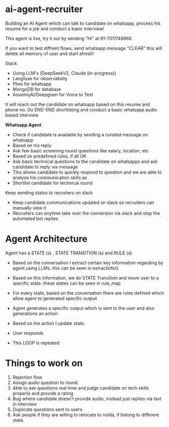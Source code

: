 # ai-agent-recruiter

Building an AI Agent which can talk to candidate on whatsapp, process his resume for a job and conduct a basic interview!

This agent is live, try it out by sending "Hi" at 91-7011749960

If you want to test diffrent flows, send whatsapp message "CLEAR" this will delete all memory of user and start afresh!

Stack

- Using LLM's (DeepSeekV2, Claude (in-progress))
- Langfuse for observability
- Plivo for whatsapp
- MongoDB for database
- AssemlyAI/Deepgram for Voice to Text

It will reach out the candidate on whatsapp based on this resume and phone no.
Do END-END shortlisting and conduct a basic whatsapp audio based interview

**Whatsapp Agent**

- Check if candidate is available by sending a curated message on whatsapp
- Based on his reply
- Ask few basic screening round questions like salary, location, etc
- Based on predefined rules, if all OK
- Ask basic technical questions to the candidate on whatsapps and ask candidate to reply via message
- This allows candidate to quickly respond to question and we are able to analyze his communication skills as
- Shortlist candidate for technical round

Keep sending status to recrutiers on slack

- Keep candidate communications updated on slack so recruiters can manually view it
- Recruiters can anytime take over the conversion via slack and stop the automated bot replies


Agent Architecture
======================

Agent has a STATE (s) , STATE TRANSITION (s) and RULE (s)

- Based on the conversation I extract certain key information regarding by agent using LLMs. this can be seen in extractInfo()

- Based on this information, we do STATE Transition and move user to a specific state. these states can be seen in rule_map

- For every state, based on the conversation there are rules defined which allow agent to generated specific output

- Agent generates a specific output which is sent to the user and also generations an action

- Based on the action I update state. 

- User responds 

- This LOOP is repeated



Things to work on
==================
1. Rejection flow
2. Assign audio question to round. 
3. Able to ask questions real time and judge candidate on tech skills properly and provide a rating
4. Bug where candidate doesn't provide audio, instead just replies via text in interview
5. Duplicate questions sent to users
6. Ask people if they are willing to relocate to noida, if belong to different state.